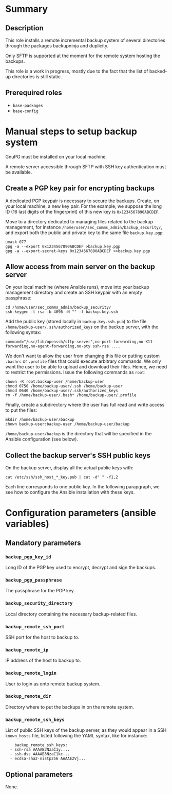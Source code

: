 # Summary

## Description

This role installs a remote incremental backup system of several directories
through the packages backupninja and duplicity.

Only SFTP is supported at the moment for the remote system hosting the backups.

This role is a work in progress, mostly due to the fact that the list of
backed-up directories is still static.

## Prerequired roles

- `base-packages`
- `base-config`

# Manual steps to setup backup system

GnuPG must be installed on your local machine.

A remote server accessible through SFTP with SSH key authentication must be
available.

## Create a PGP key pair for encrypting backups

A dedicated PGP keypair is necessary to secure the backups. Create, on your
local machine, a new key pair. For the example, we suppose the long ID (16 last
digits of the fingerprint) of this new key is `0x1234567890ABCDEF`.

Move to a directory dedicated to managing files related to the backup
management, for instance `/home/user/sec_comms_admin/backup_security/`, and
export both the public and private key to the same file `backup.key.pgp`:

    umask 077
    gpg -a --export 0x1234567890ABCDEF >backup.key.pgp
    gpg -a --export-secret-keys 0x1234567890ABCDEF >>backup.key.pgp

## Allow access from main server on the backup server

On your local machine (where Ansible runs), move into your backup management
directory and create an SSH keypair with an empty passphrase:

    cd /home/user/sec_comms_admin/backup_security/
    ssh-keygen -t rsa -b 4096 -N "" -f backup.key.ssh

Add the public key (stored locally in `backup.key.ssh.pub`) to the file
`/home/backup-user/.ssh/authorized_keys` on the backup server, with the
following syntax:

    command="/usr/lib/openssh/sftp-server",no-port-forwarding,no-X11-forwarding,no-agent-forwarding,no-pty ssh-rsa ....

We don't want to allow the user from changing this file or putting custom
`.bashrc` or `.profile` files that could execute arbitrary commands. We only
want the user to be able to upload and download their files. Hence, we need to
restrict the permissions. Issue the following commands as `root`:

    chown -R root:backup-user /home/backup-user
    chmod 0750 /home/backup-user/.ssh /home/backup-user
    chmod 0640 /home/backup-user/.ssh/authorized_keys
    rm -f /home/backup-user/.bash* /home/backup-user/.profile
    
Finally, create a subdirectory where the user has full read and write access to
put the files:

    mkdir /home/backup-user/backup
    chown backup-user:backup-user /home/backup-user/backup

`/home/backup-user/backup` is the directory that will be specified in the
Ansible configuration (see below).

## Collect the backup server's SSH public keys

On the backup server, display all the actual public keys with:

    cat /etc/ssh/ssh_host_*_key.pub | cut -d" " -f1,2

Each line corresponds to one public key. In the following parapgraph, we see how
to configure the Ansible installation with these keys.

# Configuration parameters (ansible variables)

## Mandatory parameters

### `backup_pgp_key_id`

Long ID of the PGP key used to encrypt, decrypt and sign the backups.

### `backup_pgp_passphrase`

The passphrase for the PGP key.

### `backup_security_directory`

Local directory containing the necessary backup-related files.

### `backup_remote_ssh_port`

SSH port for the host to backup to.

### `backup_remote_ip`

IP address of the host to backup to.

### `backup_remote_login`

User to login as onto remote backup system.

### `backup_remote_dir`

Directory where to put the backups in on the remote system.

### `backup_remote_ssh_keys`

List of public SSH keys of the backup server, as they would appear in a
SSH `known_hosts` file, listed following the YAML syntax, like for instance:

        backup_remote_ssh_keys:
	  - ssh-rsa AAAAB3NzaC1y....
	  - ssh-dss AAAAB3NzaC1kc...
	  - ecdsa-sha2-nistp256 AAAAE2Vj...

## Optional parameters

None.
